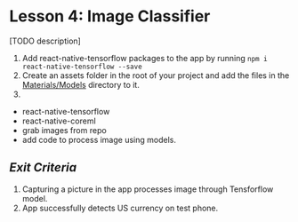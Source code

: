 # Lesson 4: Image Classifier
[TODO description]

1. Add react-native-tensorflow packages to the app by running `npm i react-native-tensorflow --save`
2. Create an assets folder in the root of your project and add the files in the [Materials/Models](Materials/Models) directory to it.
3. 

- react-native-tensorflow
- react-native-coreml
- grab images from repo
- add code to process image using models.

## _Exit Criteria_
1. Capturing a picture in the app processes image through Tensforflow model.
2. App successfully detects US currency on test phone.